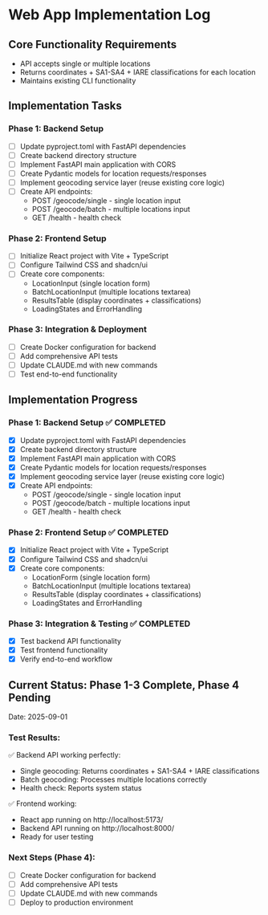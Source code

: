 # Web App Implementation Log

## Core Functionality Requirements
- API accepts single or multiple locations
- Returns coordinates + SA1-SA4 + IARE classifications for each location
- Maintains existing CLI functionality

## Implementation Tasks

### Phase 1: Backend Setup
- [ ] Update pyproject.toml with FastAPI dependencies
- [ ] Create backend directory structure
- [ ] Implement FastAPI main application with CORS
- [ ] Create Pydantic models for location requests/responses
- [ ] Implement geocoding service layer (reuse existing core logic)
- [ ] Create API endpoints:
  - POST /geocode/single - single location input
  - POST /geocode/batch - multiple locations input
  - GET /health - health check

### Phase 2: Frontend Setup  
- [ ] Initialize React project with Vite + TypeScript
- [ ] Configure Tailwind CSS and shadcn/ui
- [ ] Create core components:
  - LocationInput (single location form)
  - BatchLocationInput (multiple locations textarea)
  - ResultsTable (display coordinates + classifications)
  - LoadingStates and ErrorHandling

### Phase 3: Integration & Deployment
- [ ] Create Docker configuration for backend
- [ ] Add comprehensive API tests
- [ ] Update CLAUDE.md with new commands
- [ ] Test end-to-end functionality

## Implementation Progress

### Phase 1: Backend Setup ✅ COMPLETED
- [x] Update pyproject.toml with FastAPI dependencies
- [x] Create backend directory structure
- [x] Implement FastAPI main application with CORS
- [x] Create Pydantic models for location requests/responses
- [x] Implement geocoding service layer (reuse existing core logic)
- [x] Create API endpoints:
  - POST /geocode/single - single location input
  - POST /geocode/batch - multiple locations input  
  - GET /health - health check

### Phase 2: Frontend Setup ✅ COMPLETED
- [x] Initialize React project with Vite + TypeScript
- [x] Configure Tailwind CSS and shadcn/ui
- [x] Create core components:
  - LocationForm (single location form)
  - BatchLocationInput (multiple locations textarea) 
  - ResultsTable (display coordinates + classifications)
  - LoadingStates and ErrorHandling

### Phase 3: Integration & Testing ✅ COMPLETED
- [x] Test backend API functionality
- [x] Test frontend functionality 
- [x] Verify end-to-end workflow

## Current Status: Phase 1-3 Complete, Phase 4 Pending
Date: 2025-09-01

### Test Results:
✅ Backend API working perfectly:
- Single geocoding: Returns coordinates + SA1-SA4 + IARE classifications
- Batch geocoding: Processes multiple locations correctly
- Health check: Reports system status

✅ Frontend working:
- React app running on http://localhost:5173/
- Backend API running on http://localhost:8000/
- Ready for user testing

### Next Steps (Phase 4):
- [ ] Create Docker configuration for backend
- [ ] Add comprehensive API tests
- [ ] Update CLAUDE.md with new commands
- [ ] Deploy to production environment